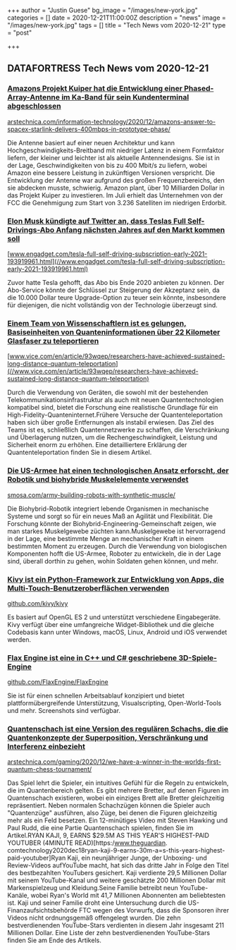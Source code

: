 +++
author = "Justin Guese"
bg_image = "/images/new-york.jpg"
categories = []
date = 2020-12-21T11:00:00Z
description = "news"
image = "/images/new-york.jpg"
tags = []
title = "Tech News vom 2020-12-21"
type = "post"

+++

        
## DATAFORTRESS Tech News vom 2020-12-21





### [Amazons Projekt Kuiper hat die Entwicklung einer Phased-Array-Antenne im Ka-Band für sein Kundenterminal abgeschlossen](//arstechnica.com/information-technology/2020/12/amazons-answer-to-spacex-starlink-delivers-400mbps-in-prototype-phase/)


[arstechnica.com/information-technology/2020/12/amazons-answer-to-spacex-starlink-delivers-400mbps-in-prototype-phase/](//arstechnica.com/information-technology/2020/12/amazons-answer-to-spacex-starlink-delivers-400mbps-in-prototype-phase/)


Die Antenne basiert auf einer neuen Architektur und kann Hochgeschwindigkeits-Breitband mit niedriger Latenz in einem Formfaktor liefern, der kleiner und leichter ist als aktuelle Antennendesigns. Sie ist in der Lage, Geschwindigkeiten von bis zu 400 Mbit/s zu liefern, wobei Amazon eine bessere Leistung in zukünftigen Versionen verspricht. Die Entwicklung der Antenne war aufgrund des großen Frequenzbereichs, den sie abdecken musste, schwierig. Amazon plant, über 10 Milliarden Dollar in das Projekt Kuiper zu investieren. Im Juli erhielt das Unternehmen von der FCC die Genehmigung zum Start von 3.236 Satelliten im niedrigen Erdorbit.


### [Elon Musk kündigte auf Twitter an, dass Teslas Full Self-Drivings-Abo Anfang nächsten Jahres auf den Markt kommen soll](//www.engadget.com/tesla-full-self-driving-subscription-early-2021-193919961.html)


[www.engadget.com/tesla-full-self-driving-subscription-early-2021-193919961.html](//www.engadget.com/tesla-full-self-driving-subscription-early-2021-193919961.html)


Zuvor hatte Tesla gehofft, das Abo bis Ende 2020 anbieten zu können. Der Abo-Service könnte der Schlüssel zur Steigerung der Akzeptanz sein, da die 10.000 Dollar teure Upgrade-Option zu teuer sein könnte, insbesondere für diejenigen, die nicht vollständig von der Technologie überzeugt sind.


### [Einem Team von Wissenschaftlern ist es gelungen, Basiseinheiten von Quanteninformationen über 22 Kilometer Glasfaser zu teleportieren](//www.vice.com/en/article/93wqep/researchers-have-achieved-sustained-long-distance-quantum-teleportation)


[www.vice.com/en/article/93wqep/researchers-have-achieved-sustained-long-distance-quantum-teleportation](//www.vice.com/en/article/93wqep/researchers-have-achieved-sustained-long-distance-quantum-teleportation)


Durch die Verwendung von Geräten, die sowohl mit der bestehenden Telekommunikationsinfrastruktur als auch mit neuen Quantentechnologien kompatibel sind, bietet die Forschung eine realistische Grundlage für ein High-Fidelity-Quanteninternet.Frühere Versuche der Quantenteleportation haben sich über große Entfernungen als instabil erwiesen. Das Ziel des Teams ist es, schließlich Quantennetzwerke zu schaffen, die Verschränkung und Überlagerung nutzen, um die Rechengeschwindigkeit, Leistung und Sicherheit enorm zu erhöhen. Eine detailliertere Erklärung der Quantenteleportation finden Sie in diesem Artikel.


### [Die US-Armee hat einen technologischen Ansatz erforscht, der Robotik und biohybride Muskelelemente verwendet](//smosa.com/army-building-robots-with-synthetic-muscle/)


[smosa.com/army-building-robots-with-synthetic-muscle/](//smosa.com/army-building-robots-with-synthetic-muscle/)


Die Biohybrid-Robotik integriert lebende Organismen in mechanische Systeme und sorgt so für ein neues Maß an Agilität und Flexibilität. Die Forschung könnte der Biohybrid-Engineering-Gemeinschaft zeigen, wie man starkes Muskelgewebe züchten kann.Muskelgewebe ist hervorragend in der Lage, eine bestimmte Menge an mechanischer Kraft in einem bestimmten Moment zu erzeugen. Durch die Verwendung von biologischen Komponenten hofft die US-Armee, Roboter zu entwickeln, die in der Lage sind, überall dorthin zu gehen, wohin Soldaten gehen können, und mehr.


### [Kivy ist ein Python-Framework zur Entwicklung von Apps, die Multi-Touch-Benutzeroberflächen verwenden](//github.com/kivy/kivy)


[github.com/kivy/kivy](//github.com/kivy/kivy)


Es basiert auf OpenGL ES 2 und unterstützt verschiedene Eingabegeräte. Kivy verfügt über eine umfangreiche Widget-Bibliothek und die gleiche Codebasis kann unter Windows, macOS, Linux, Android und iOS verwendet werden.


### [Flax Engine ist eine in C++ und C# geschriebene 3D-Spiele-Engine](//github.com/FlaxEngine/FlaxEngine)


[github.com/FlaxEngine/FlaxEngine](//github.com/FlaxEngine/FlaxEngine)


Sie ist für einen schnellen Arbeitsablauf konzipiert und bietet plattformübergreifende Unterstützung, Visualscripting, Open-World-Tools und mehr. Screenshots sind verfügbar.


### [Quantenschach ist eine Version des regulären Schachs, die die Quantenkonzepte der Superposition, Verschränkung und Interferenz einbezieht](//arstechnica.com/gaming/2020/12/we-have-a-winner-in-the-worlds-first-quantum-chess-tournament/)


[arstechnica.com/gaming/2020/12/we-have-a-winner-in-the-worlds-first-quantum-chess-tournament/](//arstechnica.com/gaming/2020/12/we-have-a-winner-in-the-worlds-first-quantum-chess-tournament/)


Das Spiel lehrt die Spieler, ein intuitives Gefühl für die Regeln zu entwickeln, die im Quantenbereich gelten. Es gibt mehrere Bretter, auf denen Figuren im Quantenschach existieren, wobei ein einziges Brett alle Bretter gleichzeitig repräsentiert. Neben normalen Schachzügen können die Spieler auch "Quantenzüge" ausführen, also Züge, bei denen die Figuren gleichzeitig mehr als ein Feld besetzen. Ein 12-minütiges Video mit Steven Hawking und Paul Rudd, die eine Partie Quantenschach spielen, finden Sie im Artikel.RYAN KAJI, 9, EARNS $29.5M AS THIS YEAR'S HIGHEST-PAID YOUTUBER (4MINUTE READ)[https:/www.theguardian. comtechnology2020dec18ryan-kaji-9-earns-30m-a=s-this-years-highest-paid-youtuber]Ryan Kaji, ein neunjähriger Junge, der Unboxing- und Review-Videos aufYouTube macht, hat sich das dritte Jahr in Folge den Titel des bestbezahlten YouTubers gesichert. Kaji verdiente 29,5 Millionen Dollar mit seinem YouTube-Kanal und weitere geschätzte 200 Millionen Dollar mit Markenspielzeug und Kleidung.Seine Familie betreibt neun YouTube-Kanäle, wobei Ryan's World mit 41,7 Millionen Abonnenten am beliebtesten ist. Kaji und seiner Familie droht eine Untersuchung durch die US-Finanzaufsichtsbehörde FTC wegen des Vorwurfs, dass die Sponsoren ihrer Videos nicht ordnungsgemäß offengelegt wurden. Die zehn bestverdienenden YouTube-Stars verdienten in diesem Jahr insgesamt 211 Millionen Dollar. Eine Liste der zehn bestverdienenden YouTube-Stars finden Sie am Ende des Artikels.